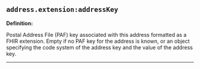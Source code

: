 ## `address.extension:addressKey`

<b>Definition:</b>

Postal Address File (PAF) key associated with this address formatted as a FHIR extension. Empty if no PAF key for the address is known, or an object specifying the code system of the address key and the value of the address key.

---
